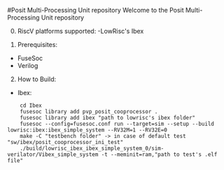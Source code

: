 #Posit Multi-Processing Unit repository
Welcome to the Posit Multi-Processing Unit repository

0. RiscV platforms supported:
  -LowRisc's Ibex
  
1. Prerequisites:
  - FuseSoc
  - Verilog
  
2. How to Build:
  - Ibex:
  ```
      cd Ibex
      fusesoc library add pvp_posit_cooprocessor .
      fusesoc library add ibex "path to lowrisc's ibex folder"
      fusesoc --config=fusesoc.conf run --target=sim --setup --build lowrisc:ibex:ibex_simple_system --RV32M=1 --RV32E=0
      make -C "testbench folder" -> in case of default test "sw/ibex/posit_cooprocessor_ini_test"
      ./build/lowrisc_ibex_ibex_simple_system_0/sim-verilator/Vibex_simple_system -t --meminit=ram,"path to test's .elf file"
  ```

